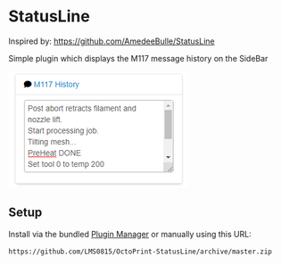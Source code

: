 # StatusLine

Inspired by: https://github.com/AmedeeBulle/StatusLine

Simple plugin which displays the M117 message history on the SideBar

![StatusLine](status_line.png?raw=true) 

## Setup

Install via the bundled [Plugin Manager](https://github.com/foosel/OctoPrint/wiki/Plugin:-Plugin-Manager)
or manually using this URL:

    https://github.com/LMS0815/OctoPrint-StatusLine/archive/master.zip

